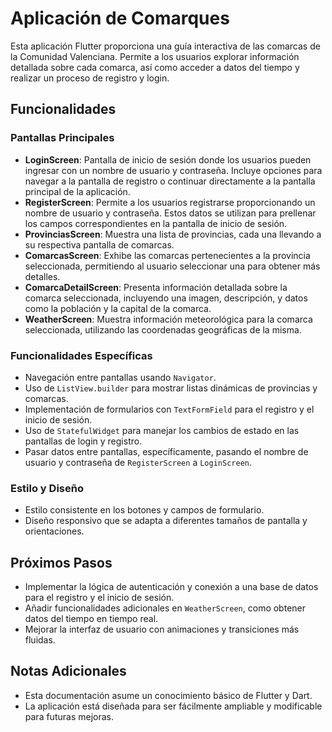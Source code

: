 # Aplicación de Comarques

Esta aplicación Flutter proporciona una guía interactiva de las comarcas de la Comunidad Valenciana. Permite a los usuarios explorar información detallada sobre cada comarca, así como acceder a datos del tiempo y realizar un proceso de registro y login.

## Funcionalidades

### Pantallas Principales

- **LoginScreen**: Pantalla de inicio de sesión donde los usuarios pueden ingresar con un nombre de usuario y contraseña. Incluye opciones para navegar a la pantalla de registro o continuar directamente a la pantalla principal de la aplicación.
- **RegisterScreen**: Permite a los usuarios registrarse proporcionando un nombre de usuario y contraseña. Estos datos se utilizan para prellenar los campos correspondientes en la pantalla de inicio de sesión.
- **ProvinciasScreen**: Muestra una lista de provincias, cada una llevando a su respectiva pantalla de comarcas.
- **ComarcasScreen**: Exhibe las comarcas pertenecientes a la provincia seleccionada, permitiendo al usuario seleccionar una para obtener más detalles.
- **ComarcaDetailScreen**: Presenta información detallada sobre la comarca seleccionada, incluyendo una imagen, descripción, y datos como la población y la capital de la comarca.
- **WeatherScreen**: Muestra información meteorológica para la comarca seleccionada, utilizando las coordenadas geográficas de la misma.

### Funcionalidades Específicas

- Navegación entre pantallas usando `Navigator`.
- Uso de `ListView.builder` para mostrar listas dinámicas de provincias y comarcas.
- Implementación de formularios con `TextFormField` para el registro y el inicio de sesión.
- Uso de `StatefulWidget` para manejar los cambios de estado en las pantallas de login y registro.
- Pasar datos entre pantallas, específicamente, pasando el nombre de usuario y contraseña de `RegisterScreen` a `LoginScreen`.

### Estilo y Diseño

- Estilo consistente en los botones y campos de formulario.
- Diseño responsivo que se adapta a diferentes tamaños de pantalla y orientaciones.

## Próximos Pasos

- Implementar la lógica de autenticación y conexión a una base de datos para el registro y el inicio de sesión.
- Añadir funcionalidades adicionales en `WeatherScreen`, como obtener datos del tiempo en tiempo real.
- Mejorar la interfaz de usuario con animaciones y transiciones más fluidas.

## Notas Adicionales

- Esta documentación asume un conocimiento básico de Flutter y Dart.
- La aplicación está diseñada para ser fácilmente ampliable y modificable para futuras mejoras.

